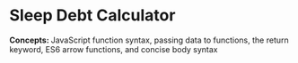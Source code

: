 # Sleep Debt Calculator 
<strong>Concepts: </strong>JavaScript function syntax, passing data to functions, the return keyword, ES6 arrow functions, and concise body syntax

  



